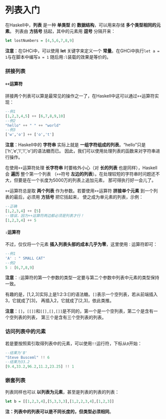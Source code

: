 列表入门
===========================================
在Haskell中，**列表** 是一种 **单类型** 的 **数据结构**，可以用来存储 **多个类型相同的元素**。
列表由 **方括号** 括起，其中的元素用 **逗号** 分隔开来：
```haskell
let lostNumbers = [4,5,6,7,8,9]
```
**注意**：在GHCi中，可以使用 **let** 关键字来定义一个 **常量**。在GHCi中执行`let a = 1`与在脚本中编写`a = 1`
随后用`:l`装载的效果是等价的。

### 拼接列表
#### `++`运算符
拼接两个列表可以算是最常见的操作之一了，在Haskell中这可以通过`++`运算符实现：
```haskell
--例1
[1,2,3,4,5] ++ [6,7,8,9,10]
--例2
"hello" ++ " " ++ "world"
--例3
['w','o'] ++ ['o','t']
```
**注意**：Haskell中的 **字符串** 实际上就是 **一组字符组成的列表**。“hello”只是['h','e','l','l','o']的语法糖而已。
因此，我们可以使用处理列表的函数来对字符串进行操作。

在使用`++`运算符处理 **长字符串** 时要格外小心（对 **长的列表** 也是同样），Haskell会 **遍历** 整个第一个列表
（`++`符号 **左边的列表**）。在处理较短的字符串时问题还不大，但要是在一个长度为5000万的列表上追加元素，
那可得执行好一会儿了。

`++`运算符总是取 **两个列表** 作为参数。若要使用`++`运算符 **拼接单个元素** 到一个列表的最后，必须用 **方括号** 把它括起来，
使之成为单元素的列表，示例：
```haskell
--正确
[1,2,3,4] ++ [5]
--错误，因为++运算符两边都必须是列表才行！
[1,2,3,4] ++ 5
```
#### `:`运算符
不过，仅仅将一个元素 **插入列表头部的成本几乎为零**，这里使用`：`运算符即可：
```haskell
--例1
'A' : " SMALL CAT"
--例2
5 : [6,7,8,9]
```
**注意**：`:`运算符的第一个参数的类型一定要与第二个参数中列表中元素的类型保持一致。

有趣的是，[1,2,3]实际上是1:2:3:[]的语法糖。`[]`表示一个空列表，若从前端插入3，它就成了[3]，
再插入2，它就成了[2,3]，依此类推。

**注意**：`[]`，`[[]]`和`[[],[],[]]`是不同的，第一个是一个空列表，第二个是含有一个空列表的列表，
第三个是含有三个空列表的列表。

### 访问列表中的元素
若是要按照索引取得列表中的元素，可以使用`!!`运行符，下标从`0`开始：
```haskell
--结果为'B'
"Steve Busceml" !! 6
--结果为33.2
[9.4,33.2,96.2,11.2,23.25] !! 1
```
### 嵌套列表
列表同样也可以 **以列表为元素**，甚至是列表的列表的列表：
```haskell
let b = [[1,2,3,4],[5,3,3,3],[1,2,2,3,4],[1,2,3]]
```
**注：列表中的列表可以是不同长度的，但类型必须相同**。
